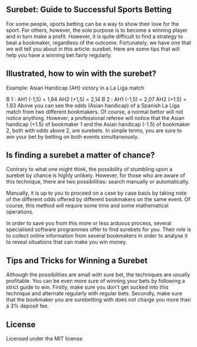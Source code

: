 ## Surebet: Guide to Successful Sports Betting
For some people, sports betting can be a way to show their love for the sport. For others, however, the sole purpose is to become a winning player and in turn make a profit. However, it is quite difficult to find a strategy to beat a bookmaker, regardless of the outcome. Fortunately, we have one that we will tell you about in this article: surebet. Here are some tips that will help you have a winning bet fairly regularly.

## Illustrated, how to win with the surebet?
Example: Asian Handicap (AH) victory in a La Liga match

B 1 : AH1 (-1,5) = 1,84	AH2 (+1,5) = 2,14
B 2 : AH1 (-1,5) = 2,07	AH2 (+1.5) = 1.83
Above you can see the odds (Asian handicap) of a Spanish La Liga match from two different bookmakers. Of course, a normal bettor will not notice anything. However, a professional referee will notice that the Asian handicap (+1.5) of bookmaker 1 and the Asian handicap (-1.5) of bookmaker 2, both with odds above 2, are surebets. In simple terms, you are sure to win your bet by betting on both events simultaneously.

## Is finding a surebet a matter of chance?
Contrary to what one might think, the possibility of stumbling upon a surebet by chance is highly unlikely. However, for those who are aware of this technique, there are two possibilities: search manually or automatically.

Manually, it is up to you to proceed on a case by case basis by taking note of the different odds offered by different bookmakers on the same event. Of course, this method will require some time and some mathematical operations.

In order to save you from this more or less arduous process, several specialised software programmes offer to find surebets for you. Their role is to collect online information from several bookmakers in order to analyse it to reveal situations that can make you win money.

## Tips and Tricks for Winning a Surebet
Although the possibilities are small with sure bet, the techniques are usually profitable. You can be even more sure of winning your bets by following a strict guide to win. Firstly, make sure you don't get sucked into this technique and alternate regularly with regular bets. Secondly, make sure that the bookmaker you are surebetting with does not charge you more than a 3% deposit fee.

## License

Licensed under the MIT license
